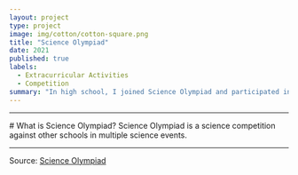 ```yaml
---
layout: project
type: project
image: img/cotton/cotton-square.png
title: "Science Olympiad"
date: 2021
published: true
labels:
  - Extracurricular Activities
  - Competition
summary: "In high school, I joined Science Olympiad and participated in many events."
---
```


<hr>
# What is Science Olympiad?
Science Olympiad is a science competition against other schools in multiple science events.


<hr>

Source: [Science Olympiad](https://store.soinc.org/us/page/Welcome)